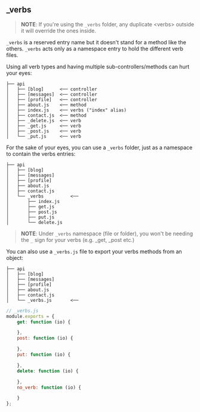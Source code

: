 _verbs
------

>**NOTE**: If you're using the `_verbs` folder, any duplicate \<verbs> outside it will override the ones inside.

`_verbs` is a reserved entry name but it doesn't stand for a method like the others. `_verbs` acts only as a namespace entry to hold the different verb files.

Using all verb types and having multiple sub-controllers/methods can hurt your eyes:
```
├── api
│   ├── [blog]      <── controller
│   ├── [messages]  <── controller
│   ├── [profile]   <── controller
│   ├── about.js    <── method
│   ├── index.js    <── verbs ("index" alias)
│   ├── contact.js  <── method
│   ├── _delete.js  <── verb
│   ├── _get.js     <── verb
│   ├── _post.js    <── verb
│   └── _put.js     <── verb
```
For the sake of your eyes, you can use a `_verbs` folder, just as a namespace to contain the verbs entries:
```
├── api
│   ├── [blog]
│   ├── [messages]
│   ├── [profile]
│   ├── about.js
│   ├── contact.js
│   └── _verbs          <──
│       ├── index.js
│       ├── get.js
│       ├── post.js
│       ├── put.js
│       └── delete.js
```

>**NOTE**: Under `_verbs` namespace (file or folder), you won't be needing the `_` sign for your verbs (e.g. _get, _post etc.)

You can also use a `_verbs.js` file to export your verbs methods from an object:
```
├── api
│   ├── [blog]
│   ├── [messages]
│   ├── [profile]
│   ├── about.js
│   ├── contact.js
│   └── _verbs.js       <──
```

```js
// _verbs.js
module.exports = {
	get: function (io) {

	},
	post: function (io) {

	},
	put: function (io) {

	},
	delete: function (io) {

	},
	no_verb: function (io) {

	}
};
```
